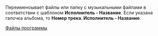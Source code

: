 Переименоывает файлы или папку с музыкальными файлами в соответствии с шаблоном **Исполнитель - Название**. 
Если указана галочка альбома, то **Номер трека. Исполнитель - Название**.

[Файлы программы](https://github.com/Aladser/SongRenamer/tree/main/SongRenamer2/bin/Debug)
